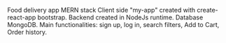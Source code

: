 Food delivery app MERN stack Client side "my-app" created with create-react-app bootstrap. Backend created in NodeJs runtime. Database MongoDB. Main functionalities: sign up, log in, search filters, Add to Cart, Order history.
